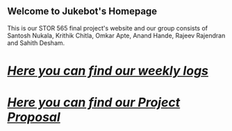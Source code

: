 ## Welcome to Jukebot's Homepage

This is our STOR 565 final project's website and our group consists of Santosh Nukala, Krithik Chitla, Omkar Apte, Anand Hande, Rajeev Rajendran and Sahith Desham.

# *[Here you can find our weekly logs](https://santoshnukala.github.io/jukebot/weeklylogs/)* 

# *[Here you can find our Project Proposal](https://santoshnukala.github.io/jukebot/proposal/)* 
